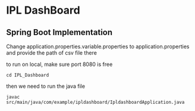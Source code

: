 # IPL DashBoard
## Spring Boot Implementation

Change application.properties.variable.properties to application.properties and provide the path of csv file there

to run on local, make sure port 8080 is free

`cd IPL_Dashboard`

then we need to run the java file

`javac src/main/java/com/example/ipldashboard/IpldashboardApplication.java`
